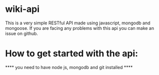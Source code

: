 # wiki-api
This is a very simple RESTful API made using javascript, mongodb and mongoose. If you are facing any problems with this api you can make an issue on github.

# How to get started with the api:

**** you need to have node js, mongodb and git installed ****
